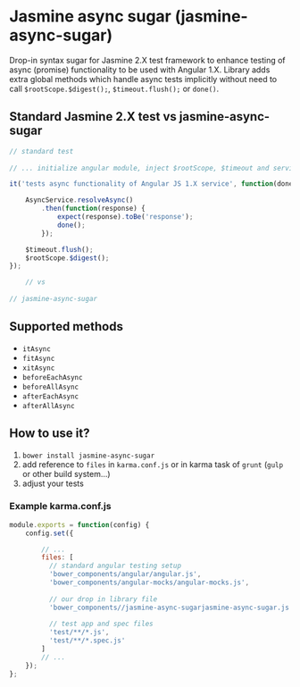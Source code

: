 # Jasmine async sugar (jasmine-async-sugar)

Drop-in syntax sugar for Jasmine 2.X test framework to enhance testing of async (promise) functionality to be used with Angular 1.X. Library adds extra global methods which handle async tests implicitly without need to call `$rootScope.$digest();`, `$timeout.flush();` or `done()`.

## Standard Jasmine 2.X test vs jasmine-async-sugar

```javascript
// standard test
    
// ... initialize angular module, inject $rootScope, $timeout and service

it('tests async functionality of Angular JS 1.X service', function(done) {

    AsyncService.resolveAsync()
        .then(function(response) {
            expect(response).toBe('response');
            done();
        });

    $timeout.flush();
    $rootScope.$digest();
});

    // vs
    
// jasmine-async-sugar

```

## Supported methods
* `itAsync`
* `fitAsync`
* `xitAsync`
* `beforeEachAsync`
* `beforeAllAsync`
* `afterEachAsync`
* `afterAllAsync`

## How to use it?

1. `bower install jasmine-async-sugar`
2. add reference to `files` in `karma.conf.js` or in karma task of `grunt` (`gulp` or other build system...)
3. adjust your tests

### Example karma.conf.js 
```javascript
module.exports = function(config) {
    config.set({

        // ...
        files: [
          // standard angular testing setup
          'bower_components/angular/angular.js',
          'bower_components/angular-mocks/angular-mocks.js',
        
          // our drop in library file
          'bower_components//jasmine-async-sugarjasmine-async-sugar.js',
        
          // test app and spec files
          'test/**/*.js',
          'test/**/*.spec.js'
        ]
        // ...
    });
};
``` 



